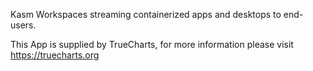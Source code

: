 Kasm Workspaces streaming containerized apps and desktops to end-users.

This App is supplied by TrueCharts, for more information please visit https://truecharts.org
